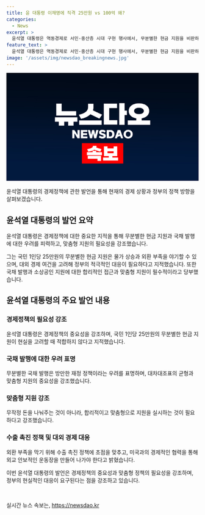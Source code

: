 ```yaml
---
title: 윤 대통령 이재명에 직격 25만원 vs 100억 왜?
categories:
  - News
excerpt: >
  윤석열 대통령은 역동경제로 서민·중산층 시대 구현 행사에서, 무분별한 현금 지원을 비판하고 맞춤형 지원의 필요성을 강조했다. 또한 국채 발행을 통한 재정 충당을 비판하며 외화 부족을 막기 위한 수출 촉진 정책에 대해 언급했다. 이에 대한 행사 발언으로 사회적 관심이 집중되고 있다.
feature_text: >
  윤석열 대통령은 역동경제로 서민·중산층 시대 구현 행사에서, 무분별한 현금 지원을 비판하고 맞춤형 지원의 필요성을 강조했다. 또한 국채 발행을 통한 재정 충당을 비판하며 외화 부족을 막기 위한 수출 촉진 정책에 대해 언급했다. 이에 대한 행사 발언으로 사회적 관심이 집중되고 있다.
image: '/assets/img/newsdao_breakingnews.jpg'
---
```


<p><img src="/assets/img/newsdao_breakingnews.jpg" alt="flaretime 속보" /></p>

<p>윤석열 대통령의 경제정책에 관한 발언을 통해 현재의 경제 상황과 정부의 정책 방향을 살펴보겠습니다.</p>

<h2 data-ke-size="size26">윤석열 대통령의 발언 요약</h2>

<p>윤석열 대통령은 경제정책에 대한 중요한 지적을 통해 무분별한 현금 지원과 국채 발행에 대한 우려를 피력하고, 맞춤형 지원의 필요성을 강조했습니다.</p>

<p data-ke-size="size16">그는 국민 1인당 25만원의 무분별한 현금 지원은 물가 상승과 외환 부족을 야기할 수 있으며, 대외 경제 여건을 고려해 정부의 적극적인 대응이 필요하다고 지적했습니다. 또한 국채 발행과 소상공인 지원에 대한 합리적인 접근과 맞춤형 지원이 필수적이라고 당부했습니다.</p>

<h2 data-ke-size="size26">윤석열 대통령의 주요 발언 내용</h2>

<h3>경제정책의 필요성 강조</h3>

<p data-ke-size="size16">윤석열 대통령은 경제정책의 중요성을 강조하며, 국민 1인당 25만원의 무분별한 현금 지원이 현실을 고려할 때 적합하지 않다고 지적했습니다.</p>

<h3>국채 발행에 대한 우려 표명</h3>

<p data-ke-size="size16">무분별한 국채 발행은 방만한 재정 정책이라는 우려를 표명하며, 대차대조표의 균형과 맞춤형 지원의 중요성을 강조했습니다.</p>

<h3>맞춤형 지원 강조</h3>

<p data-ke-size="size16">무작정 돈을 나눠주는 것이 아니라, 합리적이고 맞춤형으로 지원을 실시하는 것이 필요하다고 강조했습니다.</p>

<h3>수출 촉진 정책 및 대외 경제 대응</h3>

<p data-ke-size="size16">외환 부족을 막기 위해 수출 촉진 정책에 초점을 맞추고, 미국과의 경제적인 협력을 통해 외교 안보적인 운동장을 만들어 나가야 한다고 밝혔습니다.</p>

<p>이번 윤석열 대통령의 발언은 경제정책의 중요성과 맞춤형 정책의 필요성을 강조하며, 정부의 현실적인 대응이 요구된다는 점을 강조하고 있습니다.</p>

<p data-ke-size="size16">&nbsp;</p>
실시간 뉴스 속보는, <a href="https://newsdao.kr" rel="dofollow">https://newsdao.kr</a>



